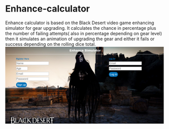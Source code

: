 # Enhance-calculator
Enhance calculator is based on the Black Desert video game enhancing simulator for gear upgrading. 
It calculates the chance in percentage plus the number of failing attempts( also in percentage depending on gear level)
then it simulates an animation of upgrading the gear 
and either it fails or success depending on the rolling dice total. 
<img src="images/main.png" >
